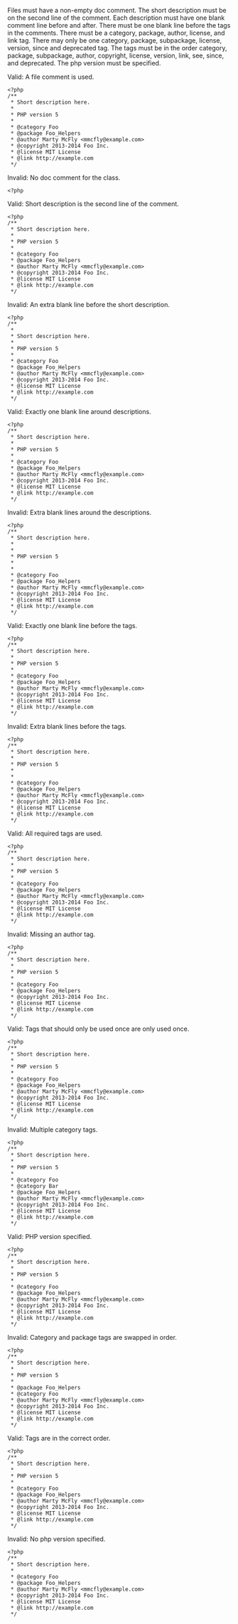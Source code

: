 Files must have a non-empty doc comment.  The short description must be on the second line of the comment.  Each description must have one blank comment line before and after.  There must be one blank line before the tags in the comments.  There must be a category, package, author, license, and link tag.  There may only be one category, package, subpackage, license, version, since and deprecated tag.  The tags must be in the order category, package, subpackage, author, copyright, license, version, link, see, since, and deprecated.  The php version must be specified.

Valid: A file comment is used.
```
<?php
/**
 * Short description here.
 *
 * PHP version 5
 *
 * @category Foo
 * @package Foo_Helpers
 * @author Marty McFly <mmcfly@example.com>
 * @copyright 2013-2014 Foo Inc.
 * @license MIT License
 * @link http://example.com
 */
```

Invalid: No doc comment for the class.
```
<?php

```

Valid: Short description is the second line of the comment.
```
<?php
/**
 * Short description here.
 *
 * PHP version 5
 *
 * @category Foo
 * @package Foo_Helpers
 * @author Marty McFly <mmcfly@example.com>
 * @copyright 2013-2014 Foo Inc.
 * @license MIT License
 * @link http://example.com
 */
```

Invalid: An extra blank line before the short description.
```
<?php
/**
 * 
 * Short description here.
 *
 * PHP version 5
 *
 * @category Foo
 * @package Foo_Helpers
 * @author Marty McFly <mmcfly@example.com>
 * @copyright 2013-2014 Foo Inc.
 * @license MIT License
 * @link http://example.com
 */
```

Valid: Exactly one blank line around descriptions.
```
<?php
/**
 * Short description here.
 * 
 * PHP version 5
 * 
 * @category Foo
 * @package Foo_Helpers
 * @author Marty McFly <mmcfly@example.com>
 * @copyright 2013-2014 Foo Inc.
 * @license MIT License
 * @link http://example.com
 */
```

Invalid: Extra blank lines around the descriptions.
```
<?php
/**
 * Short description here.
 * 
 * 
 * PHP version 5
 * 
 * 
 * @category Foo
 * @package Foo_Helpers
 * @author Marty McFly <mmcfly@example.com>
 * @copyright 2013-2014 Foo Inc.
 * @license MIT License
 * @link http://example.com
 */
```

Valid: Exactly one blank line before the tags.
```
<?php
/**
 * Short description here.
 *
 * PHP version 5
 * 
 * @category Foo
 * @package Foo_Helpers
 * @author Marty McFly <mmcfly@example.com>
 * @copyright 2013-2014 Foo Inc.
 * @license MIT License
 * @link http://example.com
 */
```

Invalid: Extra blank lines before the tags.
```
<?php
/**
 * Short description here.
 *
 * PHP version 5
 * 
 * 
 * @category Foo
 * @package Foo_Helpers
 * @author Marty McFly <mmcfly@example.com>
 * @copyright 2013-2014 Foo Inc.
 * @license MIT License
 * @link http://example.com
 */
```

Valid: All required tags are used.
```
<?php
/**
 * Short description here.
 *
 * PHP version 5
 *
 * @category Foo
 * @package Foo_Helpers
 * @author Marty McFly <mmcfly@example.com>
 * @copyright 2013-2014 Foo Inc.
 * @license MIT License
 * @link http://example.com
 */
```

Invalid: Missing an author tag.
```
<?php
/**
 * Short description here.
 *
 * PHP version 5
 *
 * @category Foo
 * @package Foo_Helpers
 * @copyright 2013-2014 Foo Inc.
 * @license MIT License
 * @link http://example.com
 */
```

Valid: Tags that should only be used once are only used once.
```
<?php
/**
 * Short description here.
 *
 * PHP version 5
 *
 * @category Foo
 * @package Foo_Helpers
 * @author Marty McFly <mmcfly@example.com>
 * @copyright 2013-2014 Foo Inc.
 * @license MIT License
 * @link http://example.com
 */
```

Invalid: Multiple category tags.
```
<?php
/**
 * Short description here.
 *
 * PHP version 5
 *
 * @category Foo
 * @category Bar
 * @package Foo_Helpers
 * @author Marty McFly <mmcfly@example.com>
 * @copyright 2013-2014 Foo Inc.
 * @license MIT License
 * @link http://example.com
 */
```

Valid: PHP version specified.
```
<?php
/**
 * Short description here.
 *
 * PHP version 5
 *
 * @category Foo
 * @package Foo_Helpers
 * @author Marty McFly <mmcfly@example.com>
 * @copyright 2013-2014 Foo Inc.
 * @license MIT License
 * @link http://example.com
 */
```

Invalid: Category and package tags are swapped in order.
```
<?php
/**
 * Short description here.
 *
 * PHP version 5
 *
 * @package Foo_Helpers
 * @category Foo
 * @author Marty McFly <mmcfly@example.com>
 * @copyright 2013-2014 Foo Inc.
 * @license MIT License
 * @link http://example.com
 */
```

Valid: Tags are in the correct order.
```
<?php
/**
 * Short description here.
 *
 * PHP version 5
 *
 * @category Foo
 * @package Foo_Helpers
 * @author Marty McFly <mmcfly@example.com>
 * @copyright 2013-2014 Foo Inc.
 * @license MIT License
 * @link http://example.com
 */
```

Invalid: No php version specified.
```
<?php
/**
 * Short description here.
 *
 * @category Foo
 * @package Foo_Helpers
 * @author Marty McFly <mmcfly@example.com>
 * @copyright 2013-2014 Foo Inc.
 * @license MIT License
 * @link http://example.com
 */
```
